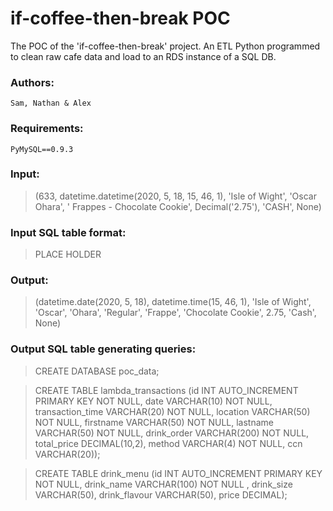 # if-coffee-then-break POC
The POC of the 'if-coffee-then-break' project. An ETL Python programmed to clean raw cafe data and load to an RDS instance of a SQL DB.

### Authors:

    Sam, Nathan & Alex

### Requirements: 

    PyMySQL==0.9.3

### Input: 

>(633, datetime.datetime(2020, 5, 18, 15, 46, 1), 'Isle of Wight', 'Oscar Ohara', ' Frappes - Chocolate Cookie', Decimal('2.75'), 'CASH', None)

### Input SQL table format:
> PLACE HOLDER

### Output: 

>(datetime.date(2020, 5, 18), datetime.time(15, 46, 1), 'Isle of Wight', 'Oscar', 'Ohara', 'Regular', 'Frappe', 'Chocolate Cookie', 2.75, 'Cash', None)

### Output SQL table generating queries:

>CREATE DATABASE poc_data;

>CREATE TABLE lambda_transactions (id INT AUTO_INCREMENT PRIMARY KEY NOT NULL, date VARCHAR(10) NOT NULL, transaction_time VARCHAR(20) NOT NULL, location VARCHAR(50) NOT NULL, firstname VARCHAR(50) NOT NULL, lastname VARCHAR(50) NOT NULL, drink_order VARCHAR(200) NOT NULL, total_price DECIMAL(10,2), method VARCHAR(4) NOT NULL, ccn VARCHAR(20));

>CREATE TABLE drink_menu (id INT AUTO_INCREMENT PRIMARY KEY NOT NULL, drink_name VARCHAR(100) NOT NULL , drink_size VARCHAR(50), drink_flavour VARCHAR(50), price DECIMAL);
